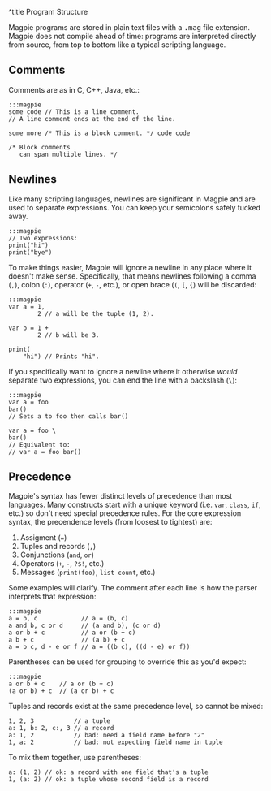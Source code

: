 ^title Program Structure

Magpie programs are stored in plain text files with a <tt>.mag</tt> file extension. Magpie does not compile ahead of time: programs are interpreted directly from source, from top to bottom like a typical scripting language.

## Comments

Comments are as in C, C++, Java, etc.:

    :::magpie
    some code // This is a line comment.
    // A line comment ends at the end of the line.

    some more /* This is a block comment. */ code code

    /* Block comments
       can span multiple lines. */

## Newlines

Like many scripting languages, newlines are significant in Magpie and are used to separate expressions. You can keep your semicolons safely tucked away.

    :::magpie
    // Two expressions:
    print("hi")
    print("bye")

To make things easier, Magpie will ignore a newline in any place where it
doesn't make sense. Specifically, that means newlines following a comma (`,`),
colon (`:`), operator (`+`, `-`, etc.), or open brace (`(`, `[`, `{`) will be
discarded:

    :::magpie
    var a = 1,
            2 // a will be the tuple (1, 2).

    var b = 1 +
            2 // b will be 3.

    print(
        "hi") // Prints "hi".

If you specifically want to ignore a newline where it otherwise *would* separate two expressions, you can end the line with a backslash (`\`):

    :::magpie
    var a = foo
    bar()
    // Sets a to foo then calls bar()

    var a = foo \
    bar()
    // Equivalent to:
    // var a = foo bar()

## Precedence

Magpie's syntax has fewer distinct levels of precedence than most languages. Many constructs start with a unique keyword (i.e. `var`, `class`, `if`, etc.) so don't need special precedence rules. For the core expression syntax, the precendence levels (from loosest to tightest) are:

1. Assigment (`=`)
2. Tuples and records (`,`)
3. Conjunctions (`and`, `or`)
4. Operators (`+`, `-`, `?$!`, etc.)
5. Messages (`print(foo)`, `list count`, etc.)

Some examples will clarify. The comment after each line is how the parser interprets that expression:

    :::magpie
    a = b, c            // a = (b, c)
    a and b, c or d     // (a and b), (c or d)
    a or b + c          // a or (b + c)
    a b + c             // (a b) + c
    a = b c, d - e or f // a = ((b c), ((d - e) or f))

Parentheses can be used for grouping to override this as you'd expect:

    :::magpie
    a or b + c    // a or (b + c)
    (a or b) + c  // (a or b) + c

Tuples and records exist at the same precedence level, so cannot be mixed:

    1, 2, 3           // a tuple
    a: 1, b: 2, c:, 3 // a record
    a: 1, 2           // bad: need a field name before "2"
    1, a: 2           // bad: not expecting field name in tuple

To mix them together, use parentheses:

    a: (1, 2) // ok: a record with one field that's a tuple
    1, (a: 2) // ok: a tuple whose second field is a record
